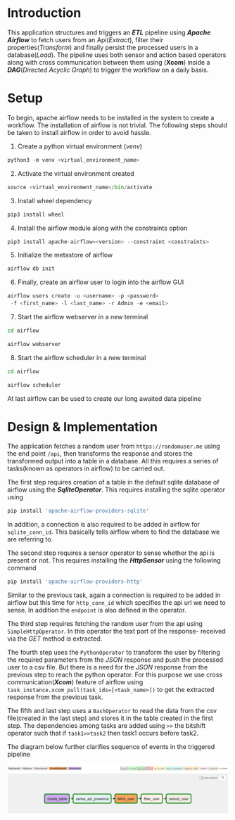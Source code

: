 # Introduction
This application structures and triggers an ***ETL*** pipeline using ***Apache Airflow*** to fetch users from an Api(*Extract*), filter their properties(*Transform*) and finally persist the processed users in a database(*Load*). The pipeline uses both sensor and action based operators along with cross communication between them using (**Xcom**) inside a ***DAG***(*Directed Acyclic Graph*) to trigger the workflow on a daily basis.

# Setup
To begin, apache airflow needs to be installed in the system to create a workflow. The installation of airflow is not trivial. The following steps should be taken to install airflow in order to avoid hassle.

 1. Create a python virtual environment (*venv*)
 ```python
 python3 -m venv <virtual_environment_name>
 ```
 2. Activate the virtual environment created
 ```python
 source <virtual_environment_name>/bin/activate
 ```
 3. Install wheel dependency 
 ```python 
 pip3 install wheel
 ```
 4. Install the airflow module along with the constraints option
 ```python 
 pip3 install apache-airflow=<version> --constraint <constraints>
 ```
 5. Initialize the metastore of airflow
 ```python 
 airflow db init
 ```
 6. Finally, create an airflow user to login into the airflow GUI
 ```python
 airflow users create -u <username> -p <password>
  -f <first_name> -l <last_name> -r Admin -e <email>
 ```
 7. Start the airflow webserver in a new terminal
 ```bash
 cd airflow
 ```
 ```python
 airflow webserver
 ```
 8. Start the airflow scheduler in a new terminal 
```bash
cd airflow
```
```python
airflow scheduler
```
At last airflow can be used to create our long awaited data pipeline

# Design & Implementation
The application fetches a random user from `https://randomuser.me` using the end point `/api`, then transforms the response and stores the transformed output into a table in a database. All this requires a series of tasks(known as operators in airflow) to be carried out. 

The first step requires creation of a table in the default sqlite database of airflow using the ***SqliteOperator***. This requires installing the sqlite operator using
```python
pip install 'apache-airflow-providers-sqlite'
```
In addition, a connection is also required to be added in airflow for `sqlite_conn_id`. This basically tells airflow where to find the database we are referring to.

The second step requires a sensor operator to sense whether the api is present or not. This requires installing the ***HttpSensor*** using the following command
```python
pip install 'apache-airflow-providers-http'
```  
Similar to the previous task, again a connection is required to be added in airflow but this time for `http_conn_id` which specifies the api url we need to sense. In addition the `endpoint` is also defined in the operator.

The third step requires fetching the random user from the api using `SimpleHttpOperator`. In this operator the text part of the response- received via the *GET* method is extracted.

The fourth step uses the `PythonOperator` to transform the user by filtering the required parameters from the *JSON* response and push the processed user to a csv file. But there is a need for the *JSON* response from the previous step to reach the python operator. For this purpose we use cross communication(***Xcom***) feature of airflow using `task_instance.xcom_pull(task_ids=[<task_name>])` to get the extracted response from the previous task.

The fifth and last step uses a `BashOperator` to read the data from the csv file(created in the last step) and stores it in the table created in the first step.
The dependencies among tasks are added using `>>` the bitshift operator such that if `task1>>task2` then task1 occurs before task2.

The diagram below further clarifies sequence of events in the triggered pipeline
<p align="center">
  <img src="/assets/Etl_user_processing.png" />
</p>

